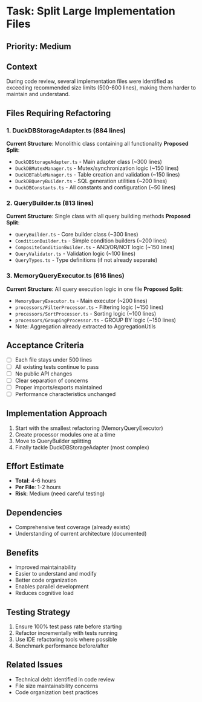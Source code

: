# Task: Split Large Implementation Files

## Priority: Medium

## Context
During code review, several implementation files were identified as exceeding recommended size limits (500-600 lines), making them harder to maintain and understand.

## Files Requiring Refactoring

### 1. DuckDBStorageAdapter.ts (884 lines)
**Current Structure**: Monolithic class containing all functionality
**Proposed Split**:
- `DuckDBStorageAdapter.ts` - Main adapter class (~300 lines)
- `DuckDBMutexManager.ts` - Mutex/synchronization logic (~150 lines)
- `DuckDBTableManager.ts` - Table creation and validation (~150 lines)
- `DuckDBQueryBuilder.ts` - SQL generation utilities (~200 lines)
- `DuckDBConstants.ts` - All constants and configuration (~50 lines)

### 2. QueryBuilder.ts (813 lines)
**Current Structure**: Single class with all query building methods
**Proposed Split**:
- `QueryBuilder.ts` - Core builder class (~300 lines)
- `ConditionBuilder.ts` - Simple condition builders (~200 lines)
- `CompositeConditionBuilder.ts` - AND/OR/NOT logic (~150 lines)
- `QueryValidator.ts` - Validation logic (~100 lines)
- `QueryTypes.ts` - Type definitions (if not already separate)

### 3. MemoryQueryExecutor.ts (616 lines)
**Current Structure**: All query execution logic in one file
**Proposed Split**:
- `MemoryQueryExecutor.ts` - Main executor (~200 lines)
- `processors/FilterProcessor.ts` - Filtering logic (~150 lines)
- `processors/SortProcessor.ts` - Sorting logic (~100 lines)
- `processors/GroupingProcessor.ts` - GROUP BY logic (~150 lines)
- Note: Aggregation already extracted to AggregationUtils

## Acceptance Criteria
- [ ] Each file stays under 500 lines
- [ ] All existing tests continue to pass
- [ ] No public API changes
- [ ] Clear separation of concerns
- [ ] Proper imports/exports maintained
- [ ] Performance characteristics unchanged

## Implementation Approach
1. Start with the smallest refactoring (MemoryQueryExecutor)
2. Create processor modules one at a time
3. Move to QueryBuilder splitting
4. Finally tackle DuckDBStorageAdapter (most complex)

## Effort Estimate
- **Total**: 4-6 hours
- **Per File**: 1-2 hours
- **Risk**: Medium (need careful testing)

## Dependencies
- Comprehensive test coverage (already exists)
- Understanding of current architecture (documented)

## Benefits
- Improved maintainability
- Easier to understand and modify
- Better code organization
- Enables parallel development
- Reduces cognitive load

## Testing Strategy
1. Ensure 100% test pass rate before starting
2. Refactor incrementally with tests running
3. Use IDE refactoring tools where possible
4. Benchmark performance before/after

## Related Issues
- Technical debt identified in code review
- File size maintainability concerns
- Code organization best practices